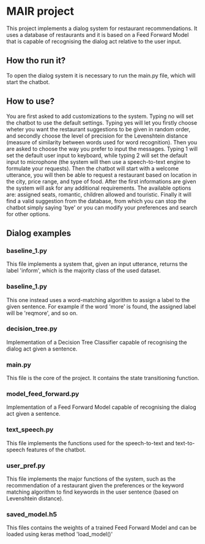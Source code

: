 # MAIR project

This project implements a dialog system for restaurant recommendations. It uses a database of restaurants and it is based on a Feed Forward Model that is capable of recognising the dialog act relative to the user input.

## How tho run it?
To open the dialog system it is necessary to run the main.py file, which will start the chatbot. 

## How to use?
You are first asked to add customizations to the system. Typing no will set the chatbot to use the default settings. 
Typing yes will let you firstly choose wheter you want the restaurant suggestions to be given in random order, and secondly choose the level of precision for the Levenshtein distance (measure of similarity between words used for word recognition).
Then you are asked to choose the way you prefer to input the messages. Typing 1 will set the default user input to keyboard, while typing 2 will set the default input to microphone (the system will then use a speech-to-text engine to formulate your requests).
Then the chatbot will start with a welcome utterance, you will then be able to request a restaurant based on location in the city, price range, and type of food. 
After the first informations are given the system will ask for any additional requirements. The available options are: assigned seats, romantic, children allowed and touristic.
Finally it will find a valid suggestion from the database, from which you can stop the chatbot simply saying 'bye' or you can modify your preferences and search for other options.

## Dialog examples

### baseline_1.py
This file implements a system that, given an input utterance, returns the label 'inform', which is the majority class of the used dataset.

### baseline_1.py
This one instead uses a word-matching algorithm to assign a label to the given sentence. For example if the word 'more' is found, the assigned label will be 'reqmore', and so on.

### decision_tree.py
Implementation of a Decision Tree Classifier capable of recognising the dialog act given a sentence.

### main.py
This file is the core of the project. It contains the state transitioning function.

### model_feed_forward.py
Implementation of a Feed Forward Model capable of recognising the dialog act given a sentence.

### text_speech.py
This file implements the functions used for the speech-to-text and text-to-speech features of the chatbot.

### user_pref.py
This file implements the major functions of the system, such as the recommendation of a restaurant given the preferences or the keyword matching algorithm to find keywords in the user sentence (based on Levenshtein distance).

### saved_model.h5
This files contains the weights of a trained Feed Forward Model and can be loaded using keras method 'load_model()'


